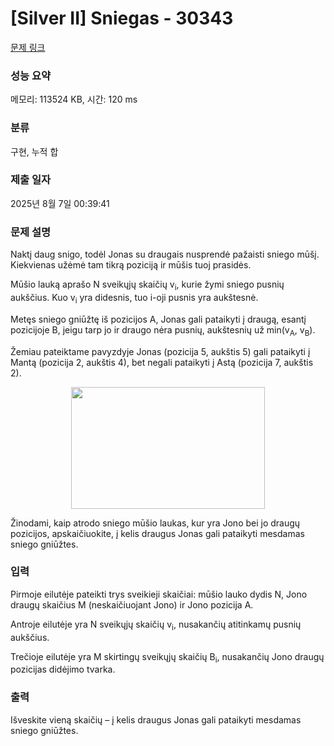 # [Silver II] Sniegas - 30343 

[문제 링크](https://www.acmicpc.net/problem/30343) 

### 성능 요약

메모리: 113524 KB, 시간: 120 ms

### 분류

구현, 누적 합

### 제출 일자

2025년 8월 7일 00:39:41

### 문제 설명

<p>Naktį daug snigo, todėl Jonas su draugais nusprendė pažaisti sniego mūšį. Kiekvienas užėmė tam tikrą poziciją ir mūšis tuoj prasidės.</p>

<p>Mūšio lauką aprašo N sveikųjų skaičių v<sub>i</sub>, kurie žymi sniego pusnių aukščius. Kuo v<sub>i</sub> yra didesnis, tuo i-oji pusnis yra aukštesnė.</p>

<p>Metęs sniego gniūžtę iš pozicijos A, Jonas gali pataikyti į draugą, esantį pozicijoje B, jeigu tarp jo ir draugo nėra pusnių, aukštesnių už min(v<sub>A</sub>, v<sub>B</sub>).</p>

<p>Žemiau pateiktame pavyzdyje Jonas (pozicija 5, aukštis 5) gali pataikyti į Mantą (pozicija 2, aukštis 4), bet negali pataikyti į Astą (pozicija 7, aukštis 2).</p>

<p style="text-align: center;"><img alt="" src="https://upload.acmicpc.net/622e91e4-db79-4569-b8aa-2e8641b87008/-/preview/" style="width: 310px; height: 195px;"></p>

<p>Žinodami, kaip atrodo sniego mūšio laukas, kur yra Jono bei jo draugų pozicijos, apskaičiuokite, į kelis draugus Jonas gali pataikyti mesdamas sniego gniūžtes.</p>

### 입력 

 <p>Pirmoje eilutėje pateikti trys sveikieji skaičiai: mūšio lauko dydis N, Jono draugų skaičius M (neskaičiuojant Jono) ir Jono pozicija A.</p>

<p>Antroje eilutėje yra N sveikųjų skaičių v<sub>i</sub>, nusakančių atitinkamų pusnių aukščius.</p>

<p>Trečioje eilutėje yra M skirtingų sveikųjų skaičių B<sub>i</sub>, nusakančių Jono draugų pozicijas didėjimo tvarka.</p>

### 출력 

 <p>Išveskite vieną skaičių – į kelis draugus Jonas gali pataikyti mesdamas sniego gniūžtes.</p>

